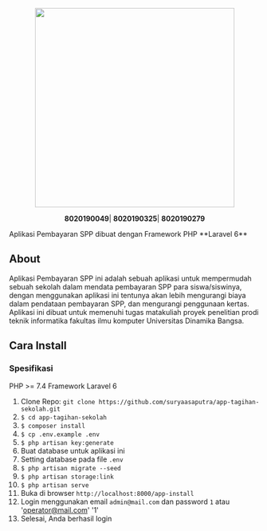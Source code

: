 <p align="center"><a href="https://unama.ac.id" target="_blank"><img src="https://1.bp.blogspot.com/-hsCK6CkTq18/X7O-InfiBqI/AAAAAAAAKXs/zp6il-kdFK0jclMR53PvMV2H3iTd7GJ-gCLcBGAsYHQ/s0/Unama.png" width="400"></a></p>

<p align="center">
<b>8020190049</b>|
<b>8020190325</b>|
<b>8020190279</b>
</p>
Aplikasi Pembayaran SPP dibuat dengan Framework PHP **Laravel 6**

## About 
Aplikasi Pembayaran SPP ini adalah sebuah aplikasi untuk mempermudah sebuah sekolah dalam mendata pembayaran SPP para siswa/siswinya, dengan menggunakan aplikasi ini tentunya akan lebih mengurangi biaya dalam pendataan pembayaran SPP, dan mengurangi penggunaan kertas. Aplikasi ini dibuat untuk memenuhi tugas matakuliah proyek penelitian prodi teknik informatika fakultas ilmu komputer Universitas Dinamika Bangsa.

## Cara Install
### Spesifikasi
PHP >= 7.4
Framework Laravel 6

1. Clone Repo: `git clone https://github.com/suryaasaputra/app-tagihan-sekolah.git`
2. `$ cd app-tagihan-sekolah`
3. `$ composer install`
4. `$ cp .env.example .env`
5. `$ php artisan key:generate`
6. Buat database untuk aplikasi ini
7. Setting database pada file `.env`
8. `$ php artisan migrate --seed`
9. `$ php artisan storage:link`
10. `$ php artisan serve`
11. Buka di browser `http://localhost:8000/app-install`
12. Login menggunakan email `admin@mail.com` dan password `1` atau 'operator@mail.com' '1'
13. Selesai, Anda berhasil login 
